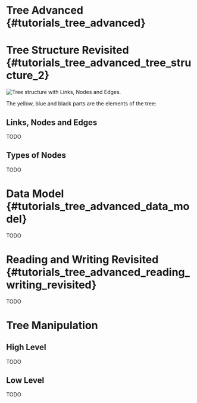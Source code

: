 Tree Advanced {#tutorials_tree_advanced}
===========

# Tree Structure Revisited {#tutorials_tree_advanced_tree_structure_2}

![Tree structure with Links, Nodes and Edges.](tree/structure.png)

The yellow, blue and black parts are the elements of the tree:

## Links, Nodes and Edges

TODO

## Types of Nodes

<!-- criterion to distinguish:

  * leaf node: has only one link
  * inner node:  more than one.
  * root node: established via index to the link. all primary and secondary pointers adhere to this.
  * (except for that, they are all the same internally.)

In the image above, we dont show node h and the leaf nodes next to it, because too messy.
the multifurcation its just more links in a circle -->

TODO

<!-- The Tree and all its associated classes strive to be highly flexible and highly efficient at
the same time. Unfortunately, this comes at the cost of code complexity. -->

# Data Model {#tutorials_tree_advanced_data_model}

TODO

<!-- base node and edge data, default data, etc

casting via `.data<>()` - recommend to store such pointers locally if needed more than once per
operation/loop body/traversal

this is a bit tedious, but type-safe.

Remark: we used templated trees over data types before. this solved the casting issue, but
introduces many others like code bloating, lots of different independent tree data structures
(casting does not work that way, but we need double templtated converter funciotns for both
lhs and rhd data types, etc), no on-line conversion (trees needed to be deeply copied in order to
change the data types). -->

# Reading and Writing Revisited {#tutorials_tree_advanced_reading_writing_revisited}

TODO

<!-- now that we know about the data model, let's see how to fill this with data from files
details about plug-in functionality etc -->

# Tree Manipulation

## High Level

TODO

<!-- add_new_node() -->

## Low Level

TODO

<!-- reset_outer() etc -->
